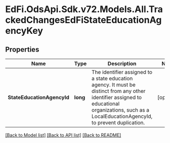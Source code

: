 # EdFi.OdsApi.Sdk.v72.Models.All.TrackedChangesEdFiStateEducationAgencyKey

## Properties

Name | Type | Description | Notes
------------ | ------------- | ------------- | -------------
**StateEducationAgencyId** | **long** | The identifier assigned to a state education agency. It must be distinct from any other identifier assigned to educational organizations, such as a LocalEducationAgencyId, to prevent duplication. | [optional] 

[[Back to Model list]](../../README.md#documentation-for-models) [[Back to API list]](../../README.md#documentation-for-api-endpoints) [[Back to README]](../../README.md)

